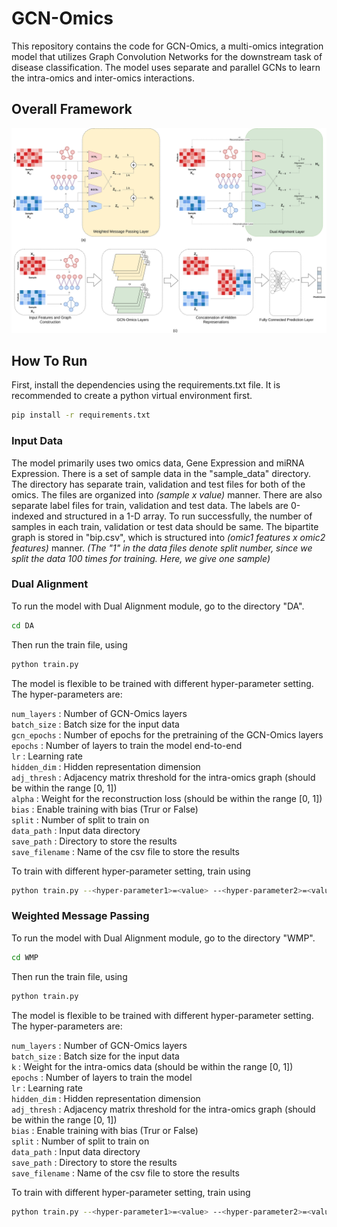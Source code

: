 # GCN-Omics

This repository contains the code for GCN-Omics, a multi-omics integration model that utilizes Graph Convolution Networks for the downstream task of disease classification. The model uses separate and parallel GCNs to learn the intra-omics and inter-omics interactions.

## Overall Framework
<img src="GCN-Omics/Arch.jpg">

## How To Run

First, install the dependencies using the requirements.txt file. It is recommended to create a python virtual environment first.
```bash
pip install -r requirements.txt
```

### Input Data
The model primarily uses two omics data, Gene Expression and miRNA Expression. There is a set of sample data in the "sample_data" directory. The directory has separate train, validation and test files for both of the omics. The files are organized into *(sample x value)* manner. There are also separate label files for train, validation and test data. The labels are 0-indexed and structured in a 1-D array. To run successfully, the number of samples in each train, validation or test data should be same. The bipartite graph is stored in "bip.csv", which is structured into *(omic1 features x omic2 features)* manner. *(The "1" in the data files denote split number, since we split the data 100 times for training. Here, we give one sample)*

### Dual Alignment
To run the model with Dual Alignment module, go to the directory "DA".
```bash
cd DA
```

Then run the train file, using
```bash
python train.py
```

The model is flexible to be trained with different hyper-parameter setting. The hyper-parameters are:

```num_layers``` : Number of GCN-Omics layers <br>
```batch_size``` : Batch size for the input data <br>
```gcn_epochs``` : Number of epochs for the pretraining of the GCN-Omics layers <br>
```epochs``` : Number of layers to train the model end-to-end <br>
```lr``` : Learning rate <br>
```hidden_dim``` : Hidden representation dimension <br>
```adj_thresh``` : Adjacency matrix threshold for the intra-omics graph (should be within the range [0, 1]) <br>
```alpha``` : Weight for the reconstruction loss (should be within the range [0, 1]) <br>
```bias``` : Enable training with bias (Trur or False) <br>
```split``` : Number of split to train on <br>
```data_path``` : Input data directory <br>
```save_path``` : Directory to store the results <br>
```save_filename``` : Name of the csv file to store the results <br>

To train with different hyper-parameter setting, train using
```bash
python train.py --<hyper-parameter1>=<value> --<hyper-parameter2>=<value> ...
```

### Weighted Message Passing
To run the model with Dual Alignment module, go to the directory "WMP".
```bash
cd WMP
```

Then run the train file, using
```bash
python train.py
```

The model is flexible to be trained with different hyper-parameter setting. The hyper-parameters are:

```num_layers``` : Number of GCN-Omics layers <br>
```batch_size``` : Batch size for the input data <br>
```k``` : Weight for the intra-omics data (should be within the range [0, 1]) <br>
```epochs``` : Number of layers to train the model <br>
```lr``` : Learning rate <br>
```hidden_dim``` : Hidden representation dimension <br>
```adj_thresh``` : Adjacency matrix threshold for the intra-omics graph (should be within the range [0, 1]) <br>
```bias``` : Enable training with bias (Trur or False) <br>
```split``` : Number of split to train on <br>
```data_path``` : Input data directory <br>
```save_path``` : Directory to store the results <br>
```save_filename``` : Name of the csv file to store the results <br>

To train with different hyper-parameter setting, train using
```bash
python train.py --<hyper-parameter1>=<value> --<hyper-parameter2>=<value> ...
```